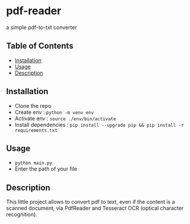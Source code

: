 # pdf-reader
a simple pdf-to-txt converter

## Table of Contents

- [Installation](#installation)
- [Usage](#usage)
- [Description](#description)

## Installation

- Clone the repo
- Create env : `python -m venv env`
- Activate env : `source ./env/bin/activate`
- Install dependencies : `pip install --upgrade pip && pip install -r requirements.txt`

## Usage

- `python main.py`
- Enter the path of your file

## Description

This little project allows to convert pdf to text, even if the content is a scanned document, via PdfReader and Tesseract OCR (optical character recognition).
